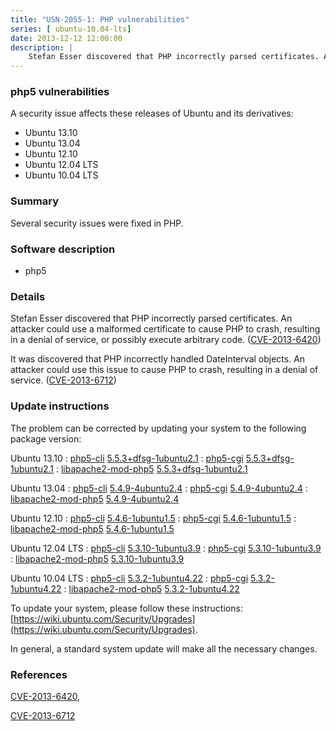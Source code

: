 ```yaml
---
title: "USN-2055-1: PHP vulnerabilities"
series: [ ubuntu-10.04-lts]
date: 2013-12-12 12:00:00
description: |
    Stefan Esser discovered that PHP incorrectly parsed certificates. An attacker could use a malformed certificate to cause PHP to crash, resulting in a denial of service, or possibly execute arbitrary code. ([CVE-2013-6420](http://people.ubuntu.com/~ubuntu-security/cve/CVE-2013-6420))
--- 
```

 
 


### php5 vulnerabilities

A security issue affects these releases of Ubuntu and its derivatives:

* Ubuntu 13.10
* Ubuntu 13.04
* Ubuntu 12.10
* Ubuntu 12.04 LTS
* Ubuntu 10.04 LTS

### Summary

Several security issues were fixed in PHP. 

### Software description

* php5 

### Details

Stefan Esser discovered that PHP incorrectly parsed certificates. An attacker could use a malformed certificate to cause PHP to crash, resulting in a denial of service, or possibly execute arbitrary code. ([CVE-2013-6420](http://people.ubuntu.com/~ubuntu-security/cve/CVE-2013-6420))

It was discovered that PHP incorrectly handled DateInterval objects. An attacker could use this issue to cause PHP to crash, resulting in a denial of service. ([CVE-2013-6712](http://people.ubuntu.com/~ubuntu-security/cve/CVE-2013-6712)) 

### Update instructions

The problem can be corrected by updating your system to the following package version:

Ubuntu 13.10
 : [php5-cli](https://launchpad.net/ubuntu/+source/php5) <span> [5.5.3+dfsg-1ubuntu2.1](https://launchpad.net/ubuntu/+source/php5/5.5.3+dfsg-1ubuntu2.1) </span> 
 : [php5-cgi](https://launchpad.net/ubuntu/+source/php5) <span> [5.5.3+dfsg-1ubuntu2.1](https://launchpad.net/ubuntu/+source/php5/5.5.3+dfsg-1ubuntu2.1) </span> 
 : [libapache2-mod-php5](https://launchpad.net/ubuntu/+source/php5) <span> [5.5.3+dfsg-1ubuntu2.1](https://launchpad.net/ubuntu/+source/php5/5.5.3+dfsg-1ubuntu2.1) </span> 

Ubuntu 13.04
 : [php5-cli](https://launchpad.net/ubuntu/+source/php5) <span> [5.4.9-4ubuntu2.4](https://launchpad.net/ubuntu/+source/php5/5.4.9-4ubuntu2.4) </span> 
 : [php5-cgi](https://launchpad.net/ubuntu/+source/php5) <span> [5.4.9-4ubuntu2.4](https://launchpad.net/ubuntu/+source/php5/5.4.9-4ubuntu2.4) </span> 
 : [libapache2-mod-php5](https://launchpad.net/ubuntu/+source/php5) <span> [5.4.9-4ubuntu2.4](https://launchpad.net/ubuntu/+source/php5/5.4.9-4ubuntu2.4) </span> 

Ubuntu 12.10
 : [php5-cli](https://launchpad.net/ubuntu/+source/php5) <span> [5.4.6-1ubuntu1.5](https://launchpad.net/ubuntu/+source/php5/5.4.6-1ubuntu1.5) </span> 
 : [php5-cgi](https://launchpad.net/ubuntu/+source/php5) <span> [5.4.6-1ubuntu1.5](https://launchpad.net/ubuntu/+source/php5/5.4.6-1ubuntu1.5) </span> 
 : [libapache2-mod-php5](https://launchpad.net/ubuntu/+source/php5) <span> [5.4.6-1ubuntu1.5](https://launchpad.net/ubuntu/+source/php5/5.4.6-1ubuntu1.5) </span> 

Ubuntu 12.04 LTS
 : [php5-cli](https://launchpad.net/ubuntu/+source/php5) <span> [5.3.10-1ubuntu3.9](https://launchpad.net/ubuntu/+source/php5/5.3.10-1ubuntu3.9) </span> 
 : [php5-cgi](https://launchpad.net/ubuntu/+source/php5) <span> [5.3.10-1ubuntu3.9](https://launchpad.net/ubuntu/+source/php5/5.3.10-1ubuntu3.9) </span> 
 : [libapache2-mod-php5](https://launchpad.net/ubuntu/+source/php5) <span> [5.3.10-1ubuntu3.9](https://launchpad.net/ubuntu/+source/php5/5.3.10-1ubuntu3.9) </span> 

Ubuntu 10.04 LTS
 : [php5-cli](https://launchpad.net/ubuntu/+source/php5) <span> [5.3.2-1ubuntu4.22](https://launchpad.net/ubuntu/+source/php5/5.3.2-1ubuntu4.22) </span> 
 : [php5-cgi](https://launchpad.net/ubuntu/+source/php5) <span> [5.3.2-1ubuntu4.22](https://launchpad.net/ubuntu/+source/php5/5.3.2-1ubuntu4.22) </span> 
 : [libapache2-mod-php5](https://launchpad.net/ubuntu/+source/php5) <span> [5.3.2-1ubuntu4.22](https://launchpad.net/ubuntu/+source/php5/5.3.2-1ubuntu4.22) </span> 

To update your system, please follow these instructions: [https://wiki.ubuntu.com/Security/Upgrades](https://wiki.ubuntu.com/Security/Upgrades).

In general, a standard system update will make all the necessary changes. 

### References

 
 [CVE-2013-6420](http://people.ubuntu.com/~ubuntu-security/cve/CVE-2013-6420), 

 [CVE-2013-6712](http://people.ubuntu.com/~ubuntu-security/cve/CVE-2013-6712)
 

